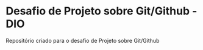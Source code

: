 # Desafio de Projeto sobre Git/Github - DIO

Repositório criado para o desafio de Projeto sobre Git/Github 
